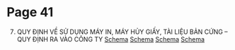 # Page 41

 7. QUY ĐỊNH VỀ SỬ DỤNG MÁY IN, MÁY HỦY GIẤY, TÀI LIỆU BẢN CỨNG –  QUY ĐỊNH RA VÀO CÔNG TY 
[Schema](page_41_table_1.png)
[Schema](page_41_table_2.png)
[Schema](page_41_table_3.png)
[Schema](page_41_table_4.png)
